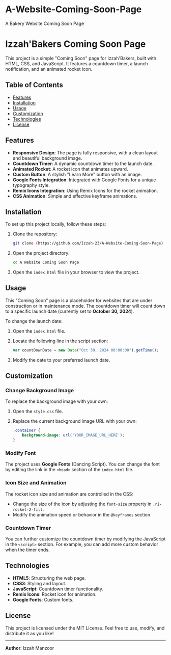 # A-Website-Coming-Soon-Page
A Bakery Website Coming Soon Page
# Izzah'Bakers Coming Soon Page

This project is a simple "Coming Soon" page for Izzah'Bakers, built with HTML, CSS, and JavaScript. It features a countdown timer, a launch notification, and an animated rocket icon.

## Table of Contents


- [Features](#features)
- [Installation](#installation)
- [Usage](#usage)
- [Customization](#customization)
- [Technologies](#technologies)
- [License](#license)



## Features

- **Responsive Design**: The page is fully responsive, with a clean layout and beautiful background image.
- **Countdown Timer**: A dynamic countdown timer to the launch date.
- **Animated Rocket**: A rocket icon that animates upward.
- **Custom Button**: A stylish "Learn More" button with an image.
- **Google Fonts Integration**: Integrated with Google Fonts for a unique typography style.
- **Remix Icons Integration**: Using Remix Icons for the rocket animation.
- **CSS Animation**: Simple and effective keyframe animations.

## Installation

To set up this project locally, follow these steps:

1. Clone the repository:

    ```bash
    git clone (https://github.com/Izzah-23/A-Website-Coming-Soon-Page)
    ```

2. Open the project directory:

    ```bash
    cd A Website Coming Soon Page
    ```

3. Open the `index.html` file in your browser to view the project.

## Usage

This "Coming Soon" page is a placeholder for websites that are under construction or in maintenance mode. The countdown timer will count down to a specific launch date (currently set to **October 30, 2024**).

To change the launch date:

1. Open the `index.html` file.
2. Locate the following line in the script section:

    ```javascript
    var countDownDate = new Date("Oct 30, 2024 00:00:00").getTime();
    ```

3. Modify the date to your preferred launch date.

## Customization

### Change Background Image

To replace the background image with your own:

1. Open the `style.css` file.
2. Replace the current background image URL with your own:

    ```css
    .container {
        background-image: url('YOUR_IMAGE_URL_HERE');
    }
    ```

### Modify Font

The project uses **Google Fonts** (Dancing Script). You can change the font by editing the link in the `<head>` section of the `index.html` file.

### Icon Size and Animation

The rocket icon size and animation are controlled in the CSS:

- Change the size of the icon by adjusting the `font-size` property in `.ri-rocket-2-fill`.
- Modify the animation speed or behavior in the `@keyframes` section.

### Countdown Timer

You can further customize the countdown timer by modifying the JavaScript in the `<script>` section. For example, you can add more custom behavior when the timer ends.

## Technologies

- **HTML5**: Structuring the web page.
- **CSS3**: Styling and layout.
- **JavaScript**: Countdown timer functionality.
- **Remix Icons**: Rocket icon for animation.
- **Google Fonts**: Custom fonts.

## License

This project is licensed under the MIT License. Feel free to use, modify, and distribute it as you like!

---

**Author**: Izzah Manzoor

